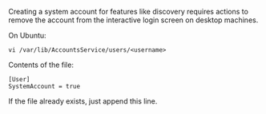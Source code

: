 Creating a system account for features like discovery requires actions to remove the account from the interactive login screen on desktop machines.

On Ubuntu:
```
vi /var/lib/AccountsService/users/<username>
```
Contents of the file:
```
[User]
SystemAccount = true
```
If the file already exists, just append this line.
